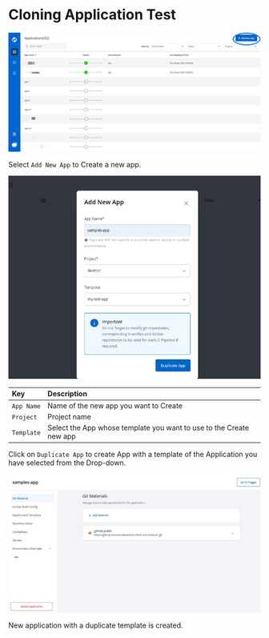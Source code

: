 # Cloning Application Test

![](../.gitbook/assets/add-new-app.jpg)

Select `Add New App` to Create a new app.

![](../.gitbook/assets/configur-add-new-app.jpg)

| Key | Description |
| :--- | :--- |
| `App Name` | Name of the new app you want to Create |
| `Project` | Project name |
| `Template` | Select the App whose template you want to use to the Create new app |

Click on `Duplicate App` to create App with a template of the Application you have selected from the Drop-down.

![](../.gitbook/assets/created-clone-app.jpg)

New application with a duplicate template is created.

